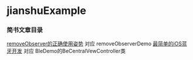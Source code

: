 # jianshuExample
### 简书文章目录

[removeObserver的正确使用姿势](https://www.jianshu.com/p/6a3d6329538d) 对应  removeObserverDemo
[最简单的iOS蓝牙开发](https://www.jianshu.com/p/e76fb14c0c20) 对应  BleDemo的BeCentralVewController类
